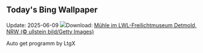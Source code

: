 ## Today's Bing Wallpaper
Update: 2025-06-09
![](https://www.bing.com/th?id=OHR.MillDetmold_DE-DE6095177325_UHD.jpg&w=1000)Download: [Mühle im LWL-Freilichtmuseum Detmold, NRW (© ullstein bild/Getty Images)](https://www.bing.com/th?id=OHR.MillDetmold_DE-DE6095177325_UHD.jpg)

Auto get programm by LtgX
